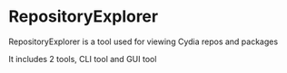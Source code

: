 # RepositoryExplorer

RepositoryExplorer is a tool used for viewing Cydia repos and packages

It includes 2 tools, CLI tool and GUI tool
